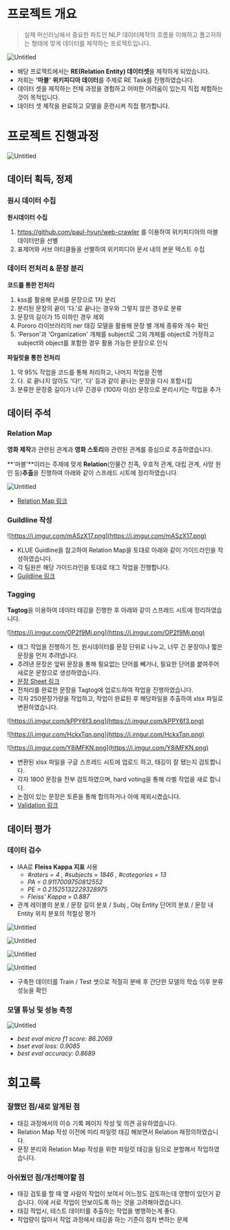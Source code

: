 # 프로젝트 개요

> 실제 머신러닝에서 중요한 파트인 NLP 데이터제작의 흐름을 이해하고 풀고자하는 형태에 맞게 데이터를 제작하는 프로젝트입니다.
> 

![Untitled](https://s3-us-west-2.amazonaws.com/secure.notion-static.com/b08de381-f37b-4212-970b-d2cabf1bebe8/Untitled.png)

- 해당 프로젝트에서는 **RE(Relation Entity) 데이터셋**을 제작하게 되었습니다.
- 저희는 **'마블'** **위키피디아 데이터**를 주제로 RE Task를 진행하였습니다.
- 데이터 셋을 제작하는 전체 과정을 경험하고 어떠한 어려움이 있는지 직접 체험하는 것이 목적입니다.
- 데이터 셋 제작을 완료하고 모델을 훈련시켜 직접 평가합니다.

# 프로젝트 진행과정

![Untitled](https://s3-us-west-2.amazonaws.com/secure.notion-static.com/adefc2e0-68c5-406b-a1c7-f79df65a6f4d/Untitled.png)

## 데이터 획득, 정제

### 원시 **데이터 수집**

**원시데이터 수집**

1. https://github.com/paul-hyun/web-crawler 를 이용하여 위키피디아의 마블 데이터만을 선별
2. 표제어와 서브 아티클들을 선별하여 위키피디아 문서 내의 본문 텍스트 수집

### 데이터 전처리 & 문장 분리

**코드를 통한 전처리** 

1. kss를 활용해 문서를 문장으로 1차 분리
2. 분리된 문장의 끝이 '다.'로 끝나는 경우와 그렇지 않은 경우로 분류
3. 문장의 길이가 15 이하인 경우 제외
4. Pororo 라이브러리의 ner 태깅 모델을 활용해 문장 별 개체 종류와 개수 확인
5. 'Person'과 'Organization' 개체를 subject로 그외 개체를 object로 가정하고 subject와 object를 포함한 경우 활용 가능한 문장으로 인식

**파일럿을 통한 전처리**

1. 약 95% 작업을 코드를 통해 처리하고, 나머지 작업을 진행
2. 다. 로 끝나지 않아도 '다!', '다' 등과 같이 끝나는 문장을 다시 포함시킴
3. 분류한 문장중 길이가 너무 긴경우 (100자 이상) 문장으로 분리시키는 작업을 추가

## 데이터 주석

### Relation Map

**영화 제작**과 관련된 관계과 **영화 스토리**와 관련된 관계를 중심으로 추출하였습니다.

**'마블'**이라는 주제에 맞게 **Relation**(인물간 친족, 우호적 관계, 대립 관계, 사망 원인 등)**추출**을 진행하여 아래와 같이 스프레드 시트에 정리하였습니다. 

![Untitled](https://s3-us-west-2.amazonaws.com/secure.notion-static.com/7d97c7fe-b4eb-4324-9f74-c0d0f6f4752a/Untitled.png)

- [Relation Map 링크](https://docs.google.com/spreadsheets/d/1qT36nWvTIGjNksaHCSqYIKk2Il0rdxVmjSKUlIYiOwc/edit#gid=0)

### Guildline 작성

![https://i.imgur.com/mASzX17.png](https://i.imgur.com/mASzX17.png)

- KLUE Guidline을 참고하여 Relation Map을 토대로 아래와 같이 가이드라인을 작성하였습니다.
- 각 팀원은 해당 가이드라인을 토대로 태그 작업을 진행합니다.
- [Guildline 링크](https://docs.google.com/document/d/1QyL3q1x-V0-NcNqrhRDzpUmKLi5JY0VC/edit?usp=sharing&ouid=117348035096347046571&rtpof=true&sd=true)

### Tagging

**Tagtog**을 이용하여 데이터 태깅을 진행한 후 아래와 같이 스프레드 시트에 정리하였습니다. 

![https://i.imgur.com/OP2f9Mj.png](https://i.imgur.com/OP2f9Mj.png)

- 태그 작업을 진행하기 전, 원시데이터를 문장 단위로 나누고, 너무 긴 문장이나 짧은 문장을 먼저 추려냅니다.
- 추려낸 문장은 앞뒤 문장을 통해 필요없는 단어를 빼거나, 필요한 단어를 붙여주어 새로운 문장으로 생성하였습니다.
- [문장 Sheet 링크](https://docs.google.com/spreadsheets/d/1Us5BopmTVjQymheFrQt6Wos6x4FLQXnt/edit?usp=sharing&ouid=103199421593842133648&rtpof=true&sd=true)
- 전처리를 완료한 문장을 Tagtog에 업로드하여 작업을 진행하였습니다.
- 각자 250문장가량을 작업하고, 작업이 완료된 후 해당파일을 추출하여 xlsx 파일로 변환하였습니다.

![https://i.imgur.com/kPPY6f3.png](https://i.imgur.com/kPPY6f3.png)

![https://i.imgur.com/HckxTqn.png](https://i.imgur.com/HckxTqn.png)

![https://i.imgur.com/Y8iMFKN.png](https://i.imgur.com/Y8iMFKN.png)

- 변환된 xlsx 파일을 구글 스프레드 시트에 업로드 하고, 태깅이 잘 됐는지 검토합니다.
- 각자 1800 문장을 전부 검토하였으며, hard voting을 통해 라벨 작업을 새로 합니다.
- 논점이 있는 문장은 토론을 통해 합의하거나 아에 제외시켰습니다.
- [Validation 링크](https://docs.google.com/spreadsheets/d/1O_ylWxr28Gz8BwOs7H1_ZVrT9OqysZjztGBtasU8SwQ/edit#gid=1012725742)

## 데이터 평가

### 데이터 검수

- IAA로 **Fleiss Kappa 지표** 사용
    - *#raters =  4 , #subjects =  1846 , #categories =  13*
    - *PA =  0.9117009750812552*
    - *PE = 0.21525132229328975*
    - *Fleiss' Kappa = 0.887*
- 관계 레이블의 분포 / 문장 길이 분포 / Subj , Obj Entity 단어의 분포 / 문장 내 Entity 위치 분포의 적절성 평가

![Untitled](https://s3-us-west-2.amazonaws.com/secure.notion-static.com/e757525d-fc0b-4ead-af2b-93e40dd32fa8/Untitled.png)

![Untitled](https://s3-us-west-2.amazonaws.com/secure.notion-static.com/a1f02628-a1dd-48be-b9b8-d9f49697cc1e/Untitled.png)

![Untitled](https://s3-us-west-2.amazonaws.com/secure.notion-static.com/5e2ba2d6-008e-4ded-980f-01e98ea8e2da/Untitled.png)

![Untitled](https://s3-us-west-2.amazonaws.com/secure.notion-static.com/cdb72ec6-2721-4ecd-b46f-84cb495a4ac8/Untitled.png)

- 구축한 데이터를 Train / Test 셋으로 적절히 분배 후 간단한 모델의 학습 이후 분류 성능을 확인

### 모델 튜닝 및 성능 측정

![Untitled](https://s3-us-west-2.amazonaws.com/secure.notion-static.com/486c0ce5-b447-4f84-a405-a480b2598a7e/Untitled.png)

- *best eval micro f1 score:  86.2069*
- *bset eval loss:  0.9085*
- *best eval accuracy:  0.8689*

# 회고록

### **잘했던 점/새로 알게된 점**

- 태깅 과정에서의 이슈 기록 페이지 작성 및 의견 공유하였습니다.
- Relation Map 작성 이전에 미리 파일럿 태깅 해보면서 Relation 재정의하였습니다.
- 문장 분리와 Relation Map 작성을 위한 파일럿 태깅을 팀으로 분할해서 작업하였습니다.

### **아쉬웠던 점/개선해야할 점**

- 태깅 검토를 할 때 옆 사람의 작업이 보여서 어느정도 검토하는데 영향이 있던거 같습니다. 이에 서로 작업이 안보이도록 하는 것을 고려해야겠습니다.
- 태깅 작업시, 테스트 데이터를 추출하는 작업을 병행하는게 좋다.
- 작업량이 많아서 작업 과정에서 태깅을 하는 기준이 점차 변하는 문제
